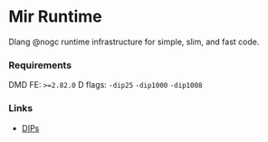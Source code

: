 Mir Runtime
============
Dlang @nogc runtime infrastructure for simple, slim, and fast code.

### Requirements

DMD FE: `>=2.82.0`
D flags: `-dip25` `-dip1000` `-dip1008`

### Links

 - [DIPs](https://github.com/dlang/DIPs/blob/master/DIPs/README.md)
